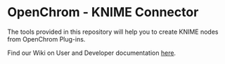# OpenChrom - KNIME Connector

The tools provided in this repository will help you to create KNIME nodes from OpenChrom Plug-ins.

Find our Wiki on User and Developer documentation [here](https://github.com/OpenChrom/knimeconnector/wiki).
